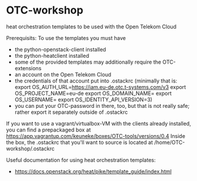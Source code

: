 # OTC-workshop
heat orchestration templates to be used with the Open Telekom Cloud

Prerequisits: To use the templates you must have
- the python-openstack-client installed 
- the python-heatclient installed
- some of the provided templates may additionally require the OTC-extensions
- an account on the Open Telekom Cloud
- the credentials of that account put into .ostackrc (minimally that is:
       export OS_AUTH_URL=https://iam.eu-de.otc.t-systems.com/v3
       export OS_PROJECT_NAME=eu-de
       export OS_DOMAIN_NAME=<your OTC domain>
       export OS_USERNAME=<your OTC username>
       export OS_IDENTITY_API_VERSION=3)
- you can put your OTC-password in there, too, but that is not really safe; rather export it separately outside of .ostackrc

If you want to use a vagrant/virtualbox-VM with the clients already installed, you can find a prepackaged box at https://app.vagrantup.com/keuneke/boxes/OTC-tools/versions/0.4 
Inside the box, the .ostackrc that you'll want to source is located at /home/OTC-workshop/.ostackrc

Useful documentation for using heat orchestration templates:
- https://docs.openstack.org/heat/pike/template_guide/index.html  
